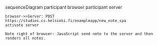 sequenceDiagram
	participant browser
	participant server

	browser->>Server: POST https://studies.cs.helsinki.fi/exampleapp/new_note_spa
	activate server

	Note right of browser: JavaScript send note to the server and then renders all notes. 
